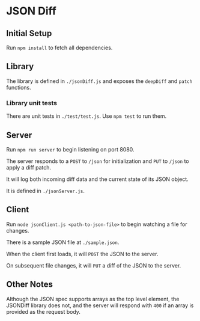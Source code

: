 # JSON Diff

## Initial Setup
Run `npm install` to fetch all dependencies.

## Library
The library is defined in `./jsonDiff.js` and exposes the `deepDiff` and `patch` functions.

### Library unit tests
There are unit tests in `./test/test.js`. Use `npm test` to run them.

## Server
Run `npm run server` to begin listening on port 8080.

The server responds to a `POST` to `/json` for initialization and `PUT` to `/json` to
apply a diff patch.

It will log both incoming diff data and the current state of its JSON object.

It is defined in `./jsonServer.js`.

## Client
Run `node jsonClient.js <path-to-json-file>` to begin watching a file for changes.

There is a sample JSON file at `./sample.json`.

When the client first loads, it will `POST` the JSON to the server.

On subsequent file changes, it will `PUT` a diff of the JSON to the server.

## Other Notes
Although the JSON spec supports arrays as the top level element, the JSONDiff library does
not, and the server will respond with `400` if an array is provided as the request body.

